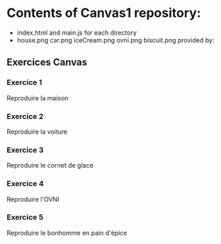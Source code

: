 # Contents of Canvas1 repository:
* index.html and main.js for each directory
* house.png car.png iceCream.png ovni.png biscuit.png provided by:
## Exercices Canvas
### Exercice 1
Reproduire la maison
### Exercice 2
Reproduire la voiture
### Exercice 3
Reproduire le cornet de glace
### Exercice 4
Reproduire l'OVNI
### Exercice 5
Reproduire le bonhomme en pain d'épice
